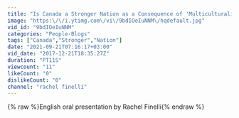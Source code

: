 ```yaml
---
title: "Is Canada a Stronger Nation as a Consequence of 'Multiculturalism'?"
image: "https:\/\/i.ytimg.com\/vi\/9bdIOeIuNNM\/hqdefault.jpg"
vid_id: "9bdIOeIuNNM"
categories: "People-Blogs"
tags: ["Canada","Stronger","Nation"]
date: "2021-09-21T07:16:17+03:00"
vid_date: "2017-12-21T18:35:27Z"
duration: "PT11S"
viewcount: "11"
likeCount: "0"
dislikeCount: "0"
channel: "rachel finelli"
---
```

{% raw %}English oral presentation by Rachel Finelli{% endraw %}
